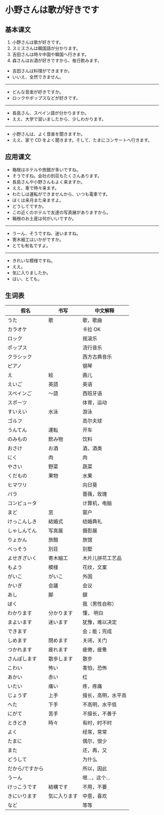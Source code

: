 # 小野さんは歌が好きです

## 基本课文

1. 小野さんは歌が好きです。
2. スミスさんは韓国語が分かります。
3. 吉田さんは時々中国や韓国へ行きます。
4. 森さんはお酒が好きですから、毎日飲みます。

- 吉田さんは料理ができますか。
- いいえ、全然できません。

---

- どんな音楽が好きですか。
- ロックやポップスなどが好きです。

---

- 長島さん、スペイン語が分かりますか。
- ええ、大学で習いましたから、少しわかります。

---

- 小野さんは、よく音楽を聞きますか。
- ええ、家で CD をよく聞きます。そして、たまにコンサートへ行きます。

## 应用课文

- 箱根はホテルや旅館が多いですね。
- そうですね。会社の別荘もたくさんあります。
- 長島さんや小野さんもよく来ますか。
- ええ、車で時々来ます。
- わたしは運転ができませんから、いつも電車です。
- ぼくは来月また来ますよ。
- どうしてですか。
- この近くのホテルで友達の写真展がありますから。
- 箱根のお土産は何がいいですか。

---

- うーん、そうですね、迷いますね。
- 寄木細工はいかがですか。
- とても有名ですよ。

---

- きれいな模様ですね。
- ええ。
- 気に入りましたか。
- はい、とても。

## 生词表

| 假名            | 书写         | 中文解释           |
| --------------- | ------------ | ------------------ |
| うた            | 歌           | 歌，歌曲           |
| カラオケ        |              | 卡拉 OK            |
| ロック          |              | 摇滚乐             |
| ポップス        |              | 流行音乐           |
| クラシック      |              | 西方古典音乐       |
| ピアノ          |              | 钢琴               |
| え              | 絵           | 画儿               |
| えいご          | 英語         | 英语               |
| スペインご      | ～語         | 西班牙语           |
| スポーツ        |              | 体育，运动         |
| すいえい        | 水泳         | 游泳               |
| ゴルフ          |              | 高尔夫球           |
| うんてん        | 運転         | 开车               |
| のみもの        | 飲み物       | 饮料               |
| おさけ          | お酒         | 酒，酒类           |
| にく            | 肉           | 肉                 |
| やさい          | 野菜         | 蔬菜               |
| くだもの        | 果物         | 水果               |
| ヒマワリ        |              | 向日葵             |
| バラ            |              | 蔷薇，玫瑰         |
| コンピュータ    |              | 计算机，电脑       |
| まど            | 窓           | 窗户               |
| けっこんしき    | 結婚式       | 结婚典礼           |
| しゃしんてん    | 写真展       | 摄影展             |
| りょかん        | 旅館         | 旅馆               |
| べっそう        | 別荘         | 别墅               |
| よせぎざいく    | 寄木細工     | 木片儿拼花工艺品   |
| もよう          | 模様         | 花纹，文案         |
| がいこ          | がいこ       | 外国               |
| かいぎ          | 会議         | 会议               |
| あし            | 脚           | 腿                 |
| ぼく            |              | 我（男性自称）     |
| わかります      | 分かります   | 懂， 明白          |
| まよいます      | 迷います     | 犹豫，难以决定     |
| できます        |              | 会；能；完成       |
| しめます        | 閉めます     | 关闭，关门         |
| つかれます      | 疲れます     | 疲倦，疲惫         |
| さんぽします    | 散歩します   | 散步               |
| こわい          | 怖い         | 害怕，恐怖         |
| あかい          | 赤い         | 红                 |
| いたい          | 痛い         | 疼，疼痛           |
| じょうず        | 上手         | 擅长，高明，水平高 |
| へた            | 下手         | 不高明，水平低     |
| にがて          | 苦手         | 不擅长，不善于     |
| ときどき        | 時々         | 有时，时不时       |
| よく            |              | 经常，常常         |
| たまに          |              | 偶尔，很少         |
| また            |              | 还，再，又         |
| どうして        |              | 为什么             |
| だから/ですから |              | 所以，因此         |
| うーん          |              | 嗯...，这个...     |
| けっこうです    | 結構です     | 不用，不要         |
| きにいります    | 気に入ります | 中意，喜欢         |
| など            |              | 等等               |

